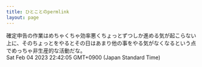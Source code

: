 ```yaml
---
title: ひとことのpermlink
layout: page
---
```

<div class="box" dt="1675518125212">
  確定申告の作業はめちゃくちゃ効率悪くちょっとずつしか進める気が起こらない上に、そのちょっとをやるとその日はあまり他の事をやる気がなくなるという点でめっちゃ非生産的な活動だな。
  <div class="content is-small">Sat Feb 04 2023 22:42:05 GMT+0900 (Japan Standard Time)</div>
</div>